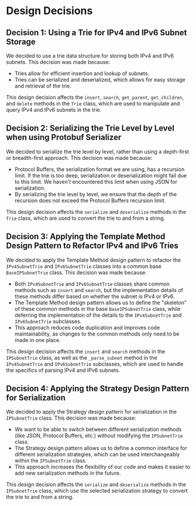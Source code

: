# Design Decisions

## Decision 1: Using a Trie for IPv4 and IPv6 Subnet Storage

We decided to use a trie data structure for storing both IPv4 and IPv6 subnets. This decision was made because:

- Tries allow for efficient insertion and lookup of subnets.
- Tries can be serialized and deserialized, which allows for easy storage and retrieval of the trie.

This design decision affects the `insert`, `search`, `get_parent`, `get_children`, and `delete` methods in the `Trie` class, which are used to manipulate and query IPv4 and IPv6 subnets in the trie.

## Decision 2: Serializing the Trie Level by Level when using Protobuf Serializer

We decided to serialize the trie level by level, rather than using a depth-first or breadth-first approach. This decision was made because:

- Protocol Buffers, the serialization format we are using, has a recursion limit. If the trie is too deep, serialization or deserialization might fail due to this limit. We haven't encountered this limit when using JSON for serialization.
- By serializing the trie level by level, we ensure that the depth of the recursion does not exceed the Protocol Buffers recursion limit.

This design decision affects the `serialize` and `deserialize` methods in the `Trie` class, which are used to convert the trie to and from a string.

## Decision 3: Applying the Template Method Design Pattern to Refactor IPv4 and IPv6 Tries

We decided to apply the Template Method design pattern to refactor the `IPv4SubnetTrie` and `IPv6SubnetTrie` classes into a common base `BaseIPSubnetTrie` class. This decision was made because:

- Both `IPv4SubnetTrie` and `IPv6SubnetTrie` classes share common methods such as `insert` and `search`, but the implementation details of these methods differ based on whether the subnet is IPv4 or IPv6.
- The Template Method design pattern allows us to define the "skeleton" of these common methods in the base `BaseIPSubnetTrie` class, while deferring the implementation of the details to the `IPv4SubnetTrie` and `IPv6SubnetTrie` subclasses.
- This approach reduces code duplication and improves code maintainability, as changes to the common methods only need to be made in one place.

This design decision affects the `insert` and `search` methods in the `IPSubnetTrie` class, as well as the `_parse_subnet` method in the `IPv4SubnetTrie` and `IPv6SubnetTrie` subclasses, which are used to handle the specifics of parsing IPv4 and IPv6 subnets.

## Decision 4: Applying the Strategy Design Pattern for Serialization

We decided to apply the Strategy design pattern for serialization in the `IPSubnetTrie` class. This decision was made because:

- We want to be able to switch between different serialization methods (like JSON, Protocol Buffers, etc.) without modifying the `IPSubnetTrie` class.
- The Strategy design pattern allows us to define a common interface for different serialization strategies, which can be used interchangeably within the `IPSubnetTrie` class.
- This approach increases the flexibility of our code and makes it easier to add new serialization methods in the future.

This design decision affects the `serialize` and `deserialize` methods in the `IPSubnetTrie` class, which use the selected serialization strategy to convert the trie to and from a string.